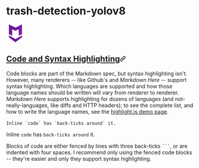 # trash-detection-yolov8

<img src="https://github.com/adam-p/markdown-here/raw/master/src/common/images/icon48.png" alt="alt text" title="Logo Title Text 2"></p>
<a name="user-content-code"></a>
<h2 id="user-content-code-and-syntax-highlighting"><a class="heading-link" href="#code-and-syntax-highlighting">Code and Syntax Highlighting<svg class="octicon octicon-link" viewBox="0 0 16 16" version="1.1" width="16" height="16" aria-hidden="true"><path d="m7.775 3.275 1.25-1.25a3.5 3.5 0 1 1 4.95 4.95l-2.5 2.5a3.5 3.5 0 0 1-4.95 0 .751.751 0 0 1 .018-1.042.751.751 0 0 1 1.042-.018 1.998 1.998 0 0 0 2.83 0l2.5-2.5a2.002 2.002 0 0 0-2.83-2.83l-1.25 1.25a.751.751 0 0 1-1.042-.018.751.751 0 0 1-.018-1.042Zm-4.69 9.64a1.998 1.998 0 0 0 2.83 0l1.25-1.25a.751.751 0 0 1 1.042.018.751.751 0 0 1 .018 1.042l-1.25 1.25a3.5 3.5 0 1 1-4.95-4.95l2.5-2.5a3.5 3.5 0 0 1 4.95 0 .751.751 0 0 1-.018 1.042.751.751 0 0 1-1.042.018 1.998 1.998 0 0 0-2.83 0l-2.5 2.5a1.998 1.998 0 0 0 0 2.83Z"></path></svg></a></h2>
<p>Code blocks are part of the Markdown spec, but syntax highlighting isn't. However, many renderers -- like Github's and <em>Markdown Here</em> -- support syntax highlighting. Which languages are supported and how those language names should be written will vary from renderer to renderer. <em>Markdown Here</em> supports highlighting for dozens of languages (and not-really-languages, like diffs and HTTP headers); to see the complete list, and how to write the language names, see the <a href="http://softwaremaniacs.org/media/soft/highlight/test.html" rel="nofollow">highlight.js demo page</a>.</p>
<div class="snippet-clipboard-content notranslate position-relative overflow-auto" data-snippet-clipboard-copy-content="Inline `code` has `back-ticks around` it."><pre lang="no-highlight" class="notranslate"><code>Inline `code` has `back-ticks around` it.
</code></pre></div>
<p>Inline <code>code</code> has <code>back-ticks around</code> it.</p>
<p>Blocks of code are either fenced by lines with three back-ticks <code>```</code>, or are indented with four spaces. I recommend only using the fenced code blocks -- they're easier and only they support syntax highlighting.</p>
<div class="snippet-clipboard-content notranslate position-relative overflow-auto" data-snippet-clipboard-copy-content="```javascript
alert(s);
```
 
```
No language indicated, so no syntax highlighting. 
But let's throw in a &lt;b&gt;tag&lt;/b&gt;.
```"><pre lang="no-highlight" class="notranslate"><code>```javascript
var s = "JavaScript syntax highlighting";
alert(s);
```
 
</code></pre></div>
